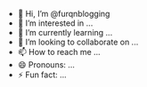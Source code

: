 - 👋 Hi, I’m @furqnblogging
- 👀 I’m interested in ...
- 🌱 I’m currently learning ...
- 💞️ I’m looking to collaborate on ...
- 📫 How to reach me ...
- 😄 Pronouns: ...
- ⚡ Fun fact: ...

<!---
furqnblogging/furqnblogging is a ✨ special ✨ repository because its `README.md` (this file) appears on your GitHub profile.
You can click the Preview link to take a look at your changes.
--->
